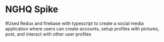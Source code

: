 # NGHQ Spike

#Used Redux and firebase with typescript to create a social media application where users can create accounts, setup profiles with pictures, post, and interact with other user profiles

